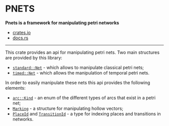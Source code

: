 # PNETS

**Pnets is a framework for manipulating petri networks**

- [crates.io](https://crates.io/crates/pnets)
- [docs.rs](https://docs.rs/pnets)

---

This crate provides an api for manipulating petri nets. Two main structures are provided by this library:

- [`standard::Net`](https://docs.rs/pnets/latest/pnets/standard/struct.Net.html) - which allows to manipulate classical petri
  nets;
- [`timed::Net`](https://docs.rs/pnets/latest/pnets/timed/struct.Net.html) - which allows the manipulation of temporal petri
  nets.

In order to easily manipulate these nets this api provides the following elements:

- [`arc::Kind`](https://docs.rs/pnets/latest/pnets/arc/enum.Kind.html) - an enum of the different types of arcs that exist in
  a petri net;
- [`Marking`](https://docs.rs/pnets/latest/pnets/struct.Marking.html) - a structure for manipulating hollow vectors;
- [`PlaceId`](https://docs.rs/pnets/latest/pnets/struct.PlaceId.html)
  and [`TransitionId`](https://docs.rs/pnets/latest/pnets/struct.TransitionId.html) - a type for indexing places and
  transitions in networks.
